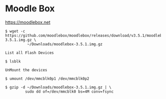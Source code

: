 # Moodle Box



https://moodlebox.net


```
$ wget -c https://github.com/moodlebox/moodlebox/releases/download/v3.5.1/moodlebox-3.5.1.img.gz \
          ~/Downloads/moodlebox-3.5.1.img.gz
```

    List all Flash Devices

```
$ lsblk
```

    UnMount the devices

```
$ umount /dev/mmcblk0p1 /dev/mmcblk0p2
```


```
$ gzip -d ~/Downloads/moodlebox-3.5.1.img.gz | \
         sudo dd of=/dev/mmcblk0 bs=4M conv=fsync
```
